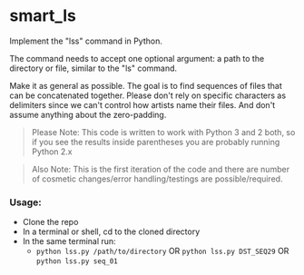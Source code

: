 # smart_ls
Implement the "lss" command in Python.

The command needs to accept one optional argument: a path to the directory or file, similar to the "ls" command.

Make it as general as possible. The goal is to find sequences of files that can be concatenated together. 
Please don't rely on specific characters as delimiters since we can't control how artists name their files. 
And don't assume anything about the zero-padding.

> Please Note: This code is written to work with Python 3 and 2 both, so if you see the results inside parentheses you are probably running Python 2.x

> Also Note: This is the first iteration of the code and there are number of cosmetic changes/error handling/testings are possible/required. 

### Usage:
* Clone the repo
* In a terminal or shell, cd to the cloned directory
* In the same terminal run:
  * ```python lss.py /path/to/directory``` OR ```python lss.py DST_SEQ29``` OR ```python lss.py seq_01```
